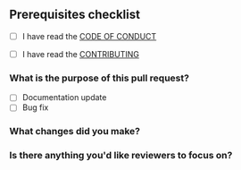 ## Prerequisites checklist

- [ ] I have read the [CODE OF CONDUCT](https://github.com/simonedelpopolo/json-swiss-knife/blob/main/.github/CODE_OF_CONDUCT.md)

- [ ] I have read the [CONTRIBUTING](https://github.com/simonedelpopolo/json-swiss-knife/blob/main/.github/CONTRIBUTIING.md)

### What is the purpose of this pull request?

- [ ] Documentation update
- [ ] Bug fix

### What changes did you make?

### Is there anything you'd like reviewers to focus on?
